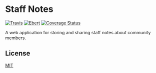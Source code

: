 # Staff Notes
[![Travis](https://img.shields.io/travis/lee-dohm/staff-notes.svg)](https://travis-ci.org/lee-dohm/staff-notes)
[![Ebert](https://ebertapp.io/github/lee-dohm/staff-notes.svg)](https://ebertapp.io/github/lee-dohm/staff-notes)
[![Coverage Status](https://coveralls.io/repos/github/lee-dohm/staff-notes/badge.svg?branch=master)](https://coveralls.io/github/lee-dohm/staff-notes?branch=master)

A web application for storing and sharing staff notes about community members.

## License

[MIT](LICENSE.md)
